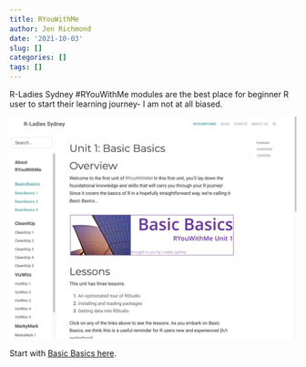 ```yaml
---
title: RYouWithMe
author: Jen Richmond
date: '2021-10-03'
slug: []
categories: []
tags: []
---
```


R-Ladies Sydney #RYouWithMe modules are the best place for beginner R user to start their learning journey- I am not at all biased. 


<img src="ryouwithme.png" width="1318" />


Start with [Basic Basics here](https://rladiessydney.org/courses/ryouwithme/01-basicbasics-0/).
